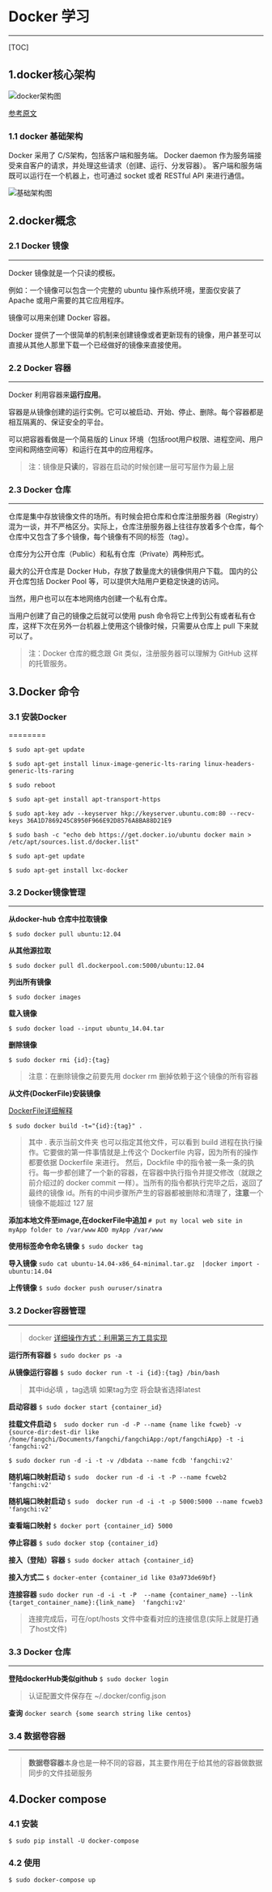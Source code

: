 # Docker 学习
--------

[TOC]

## 1.docker核心架构
![docker架构图](http://dockerpool.com/static/books/docker_practice/_images/docker.png)

[参考原文](http://dockerpool.com/static/books/docker_practice/index.html)

### 1.1 docker 基础架构
Docker 采用了 C/S架构，包括客户端和服务端。 Docker daemon 作为服务端接受来自客户的请求，并处理这些请求（创建、运行、分发容器）。 客户端和服务端既可以运行在一个机器上，也可通过 socket 或者 RESTful API 来进行通信。

![基础架构图](http://dockerpool.com/static/books/docker_practice/_images/docker_arch.png)

## 2.docker概念


### 2.1 Docker 镜像
--------
Docker 镜像就是一个只读的模板。

例如：一个镜像可以包含一个完整的 ubuntu 操作系统环境，里面仅安装了 Apache 或用户需要的其它应用程序。

镜像可以用来创建 Docker 容器。

Docker 提供了一个很简单的机制来创建镜像或者更新现有的镜像，用户甚至可以直接从其他人那里下载一个已经做好的镜像来直接使用。


### 2.2 Docker 容器
--------

Docker 利用容器来**运行应用**。

容器是从镜像创建的运行实例。它可以被启动、开始、停止、删除。每个容器都是相互隔离的、保证安全的平台。

可以把容器看做是一个简易版的 Linux 环境（包括root用户权限、进程空间、用户空间和网络空间等）和运行在其中的应用程序。

> 注：镜像是**只读**的，容器在启动的时候创建一层可写层作为最上层

### 2.3 Docker 仓库
--------
仓库是集中存放镜像文件的场所。有时候会把仓库和仓库注册服务器（Registry）混为一谈，并不严格区分。实际上，仓库注册服务器上往往存放着多个仓库，每个仓库中又包含了多个镜像，每个镜像有不同的标签（tag）。

仓库分为公开仓库（Public）和私有仓库（Private）两种形式。

最大的公开仓库是 Docker Hub，存放了数量庞大的镜像供用户下载。 国内的公开仓库包括 Docker Pool 等，可以提供大陆用户更稳定快速的访问。

当然，用户也可以在本地网络内创建一个私有仓库。

当用户创建了自己的镜像之后就可以使用 push 命令将它上传到公有或者私有仓库，这样下次在另外一台机器上使用这个镜像时候，只需要从仓库上 pull 下来就可以了。

> 注：Docker 仓库的概念跟 Git 类似，注册服务器可以理解为 GitHub 这样的托管服务。

## 3.Docker 命令

### 3.1 安装Docker
========

`$ sudo apt-get update`

<!--安装raring-->
`$ sudo apt-get install linux-image-generic-lts-raring linux-headers-generic-lts-raring`

`$ sudo reboot`

`$ sudo apt-get install apt-transport-https`

`$ sudo apt-key adv --keyserver hkp://keyserver.ubuntu.com:80 --recv-keys 36A1D7869245C8950F966E92D8576A8BA88D21E9`

<!--添加docker源-->
`$ sudo bash -c "echo deb https://get.docker.io/ubuntu docker main > /etc/apt/sources.list.d/docker.list"`

`$ sudo apt-get update`

<!--安装docker-->
`$ sudo apt-get install lxc-docker`

### 3.2 Docker镜像管理
--------

**从docker-hub 仓库中拉取镜像**

`$ sudo docker pull ubuntu:12.04`

**从其他源拉取**

`$ sudo docker pull dl.dockerpool.com:5000/ubuntu:12.04`

**列出所有镜像**

`$ sudo docker images`

**载入镜像**

`$ sudo docker load --input ubuntu_14.04.tar`

**删除镜像**

`$ sudo docker rmi {id}:{tag}`
> 注意：在删除镜像之前要先用 docker rm 删掉依赖于这个镜像的所有容器

**从文件(DockerFile)安装镜像**

[DockerFile详细解释](http://dockerpool.com/static/books/docker_practice/dockerfile/README.html)

`$ sudo docker build -t="{id}:{tag}" .`

> 其中 . 表示当前文件夹 也可以指定其他文件，可以看到 build 进程在执行操作。它要做的第一件事情就是上传这个 Dockerfile 内容，因为所有的操作都要依据 Dockerfile 来进行。 然后，Dockfile 中的指令被一条一条的执行。每一步都创建了一个新的容器，在容器中执行指令并提交修改（就跟之前介绍过的 docker commit 一样）。当所有的指令都执行完毕之后，返回了最终的镜像 id。所有的中间步骤所产生的容器都被删除和清理了，**注意**一个镜像不能超过 127 层

**添加本地文件至image,在dockerFile中追加**
`# put my local web site in myApp folder to /var/www`
`ADD myApp /var/www`

**使用标签命令命名镜像**
`$ sudo docker tag` 

**导入镜像**
`sudo cat ubuntu-14.04-x86_64-minimal.tar.gz  |docker import - ubuntu:14.04`

**上传镜像**
`$ sudo docker push ouruser/sinatra`

### 3.2 Docker容器管理
--------
> docker [详细操作方式：利用第三方工具实现](http://dockerpool.com/static/books/docker_practice/container/enter.html)

**运行所有容器**
`$ sudo docker ps -a`

**从镜像运行容器**
`$ sudo docker run -t -i {id}:{tag} /bin/bash`
>  其中id必填  ，tag选填  如果tag为空 将会缺省选择latest

**启动容器**
`$ sudo docker start {container_id}`

**挂载文件启动**
`$  sudo docker run -d -P --name {name like fcweb} -v {source-dir:dest-dir like /home/fangchi/Documents/fangchi/fangchiApp:/opt/fangchiApp} -t -i 'fangchi:v2'`

`$ sudo docker run -d -i -t -v /dbdata --name fcdb 'fangchi:v2' `

**随机端口映射启动**
`$ sudo  docker run -d -i -t -P --name fcweb2 'fangchi:v2' `

**随机端口映射启动**
`$ sudo  docker run -d -i -t -p 5000:5000 --name fcweb3 'fangchi:v2' `

**查看端口映射**
`$ docker port {container_id} 5000` 

**停止容器**
`$ sudo docker stop {container_id}`

**接入（登陆）容器**
`$ sudo docker attach {container_id}`

**接入方式二**
`$ docker-enter {container_id like 03a973de69bf} `

**连接容器**
`sudo docker run -d -i -t -P  --name {container_name} --link {target_container_name}:{link_name}  'fangchi:v2'`

> 连接完成后，可在/opt/hosts 文件中查看对应的连接信息(实际上就是打通了host文件)



### 3.3 Docker 仓库
--------
**登陆dockerHub类似github**
`$ sudo docker login`
> 认证配置文件保存在 ~/.docker/config.json

**查询**
`docker search {some search string like centos}`


### 3.4 数据卷容器
--------

> **数据卷容器**本身也是一种不同的容器，其主要作用在于给其他的容器做数据同步的文件挂砸服务

##  4.Docker compose

### 4.1 安装
`$ sudo pip install -U docker-compose` 

### 4.2 使用
`$ sudo docker-compose up `